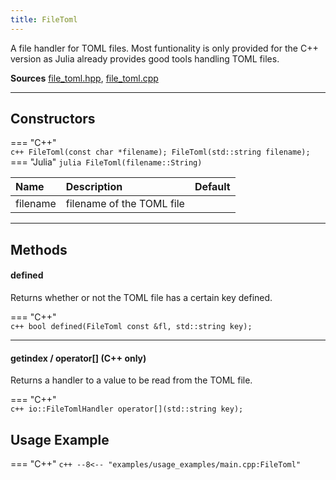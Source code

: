 ```yaml
---
title: FileToml
---
```


A file handler for TOML files. Most funtionality is only provided for the C++ version as Julia already provides good tools handling TOML files.

**Sources** [file_toml.hpp](https://github.com/awietek/xdiag/blob/main/xdiag/io/file_toml.hpp), [file_toml.cpp](https://github.com/awietek/xdiag/blob/main/xdiag/io/file_toml.cpp)

---

## Constructors

=== "C++"	
	```c++
	FileToml(const char *filename);
	FileToml(std::string filename);
	```
=== "Julia"
	```julia
    FileToml(filename::String)
	```
	
| Name     | Description               | Default |
|:---------|:--------------------------|---------|
| filename | filename of the TOML file |         |

---

## Methods

#### defined

Returns whether or not the TOML file has a certain key defined.

=== "C++"	
	```c++
	bool defined(FileToml const &fl, std::string key);
	```
		
---

#### getindex / operator[] (C++ only)

Returns a handler to a value to be read from the TOML file.

=== "C++"	
	```c++
	io::FileTomlHandler operator[](std::string key);
	```
	

## Usage Example

=== "C++"
	```c++
	--8<-- "examples/usage_examples/main.cpp:FileToml"
	```
